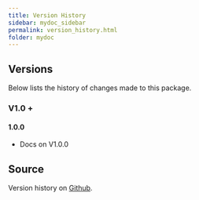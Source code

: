 ```yaml
---
title: Version History
sidebar: mydoc_sidebar
permalink: version_history.html
folder: mydoc
---
```


## Versions

Below lists the history of changes made to this package.

### V1.0 +

#### 1.0.0
- Docs on V1.0.0


## Source

Version history on [Github]().
